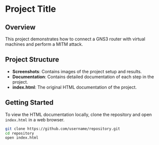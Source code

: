 # Project Title

## Overview
This project demonstrates how to connect a GNS3 router with virtual machines and perform a MITM attack.

## Project Structure
- **Screenshots**: Contains images of the project setup and results.
- **Documentation**: Contains detailed documentation of each step in the project.
- **index.html**: The original HTML documentation of the project.

## Getting Started
To view the HTML documentation locally, clone the repository and open `index.html` in a web browser.

```sh
git clone https://github.com/username/repository.git
cd repository
open index.html
